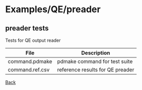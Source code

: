 # Examples/QE/preader
## preader tests

Tests for QE output reader

| **File**          |  **Description**                 |
| ----------------- | -------------------------------- |
| command.pdmake    | pdmake command for test suite    |
| command.ref.csv   | reference results for QE preader |

[Back](..)
